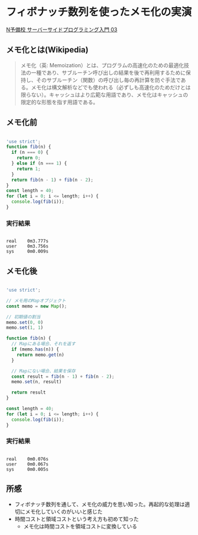 # フィボナッチ数列を使ったメモ化の実演

[N予備校 サーバーサイドプログラミング入門 03](https://www.nnn.ed.nico/courses/668/chapters/9516)

## メモ化とは(Wikipedia)

>メモ化（英: Memoization）とは、プログラムの高速化のための最適化技法の一種であり、サブルーチン呼び出しの結果を後で再利用するために保持し、そのサブルーチン（関数）の呼び出し毎の再計算を防ぐ手法である。メモ化は構文解析などでも使われる（必ずしも高速化のためだけとは限らない）。キャッシュはより広範な用語であり、メモ化はキャッシュの限定的な形態を指す用語である。

## メモ化前
```JavaScript

'use strict';
function fib(n) {
  if (n === 0) {
    return 0;
  } else if (n === 1) {
    return 1;
  }
  return fib(n - 1) + fib(n - 2);
}
const length = 40;
for (let i = 0; i <= length; i++) {
  console.log(fib(i));
}

```

### 実行結果

```

real    0m3.777s
user    0m3.756s
sys     0m0.009s

```

## メモ化後
```JavaScript

'use strict';

// メモ用のMapオブジェクト
const memo = new Map();

// 初期値の割当
memo.set(0, 0)
memo.set(1, 1)

function fib(n) {
  // Mapにある場合、それを返す
  if (memo.has(n)) {
    return memo.get(n)
  }

  // Mapにない場合、結果を保存
  const result = fib(n - 1) + fib(n - 2);
  memo.set(n, result)

  return result
}

const length = 40;
for (let i = 0; i <= length; i++) {
  console.log(fib(i));
}

```

### 実行結果
```

real    0m0.076s
user    0m0.067s
sys     0m0.005s

```

## 所感

- フィボナッチ数列を通して、メモ化の威力を思い知った。再起的な処理は適切にメモ化していくのがいいと感じた
- 時間コストと領域コストという考え方も初めて知った
  - メモ化は時間コストを領域コストに変換している
